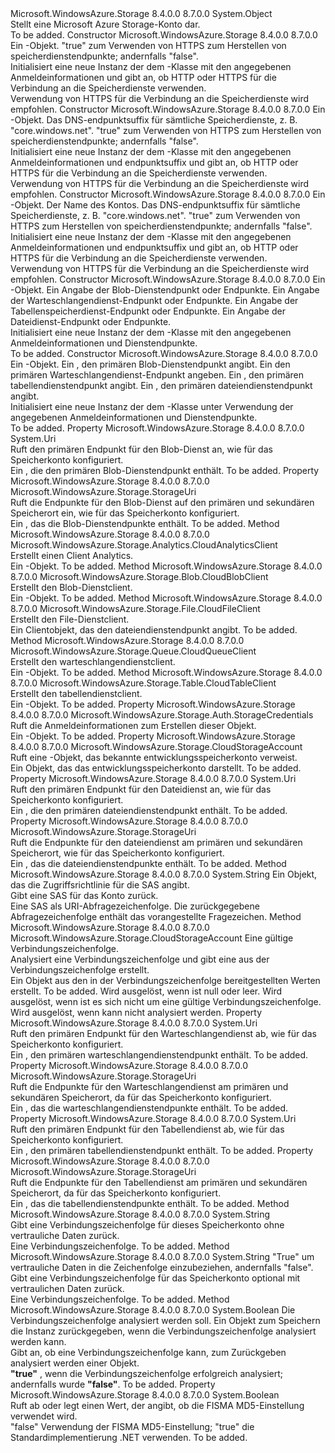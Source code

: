 <Type Name="CloudStorageAccount" FullName="Microsoft.WindowsAzure.Storage.CloudStorageAccount">
  <TypeSignature Language="C#" Value="public sealed class CloudStorageAccount" />
  <TypeSignature Language="ILAsm" Value=".class public auto ansi sealed beforefieldinit CloudStorageAccount extends System.Object" />
  <TypeSignature Language="DocId" Value="T:Microsoft.WindowsAzure.Storage.CloudStorageAccount" />
  <TypeSignature Language="VB.NET" Value="Public NotInheritable Class CloudStorageAccount" />
  <TypeSignature Language="F#" Value="type CloudStorageAccount = class" />
  <AssemblyInfo>
    <AssemblyName>Microsoft.WindowsAzure.Storage</AssemblyName>
    <AssemblyVersion>8.4.0.0</AssemblyVersion>
    <AssemblyVersion>8.7.0.0</AssemblyVersion>
  </AssemblyInfo>
  <Base>
    <BaseTypeName>System.Object</BaseTypeName>
  </Base>
  <Interfaces />
  <Docs>
    <summary>
            Stellt eine Microsoft Azure Storage-Konto dar.
            </summary>
    <remarks>To be added.</remarks>
  </Docs>
  <Members>
    <Member MemberName=".ctor">
      <MemberSignature Language="C#" Value="public CloudStorageAccount (Microsoft.WindowsAzure.Storage.Auth.StorageCredentials storageCredentials, bool useHttps);" />
      <MemberSignature Language="ILAsm" Value=".method public hidebysig specialname rtspecialname instance void .ctor(class Microsoft.WindowsAzure.Storage.Auth.StorageCredentials storageCredentials, bool useHttps) cil managed" />
      <MemberSignature Language="DocId" Value="M:Microsoft.WindowsAzure.Storage.CloudStorageAccount.#ctor(Microsoft.WindowsAzure.Storage.Auth.StorageCredentials,System.Boolean)" />
      <MemberSignature Language="F#" Value="new Microsoft.WindowsAzure.Storage.CloudStorageAccount : Microsoft.WindowsAzure.Storage.Auth.StorageCredentials * bool -&gt; Microsoft.WindowsAzure.Storage.CloudStorageAccount" Usage="new Microsoft.WindowsAzure.Storage.CloudStorageAccount (storageCredentials, useHttps)" />
      <MemberType>Constructor</MemberType>
      <AssemblyInfo>
        <AssemblyName>Microsoft.WindowsAzure.Storage</AssemblyName>
        <AssemblyVersion>8.4.0.0</AssemblyVersion>
        <AssemblyVersion>8.7.0.0</AssemblyVersion>
      </AssemblyInfo>
      <Parameters>
        <Parameter Name="storageCredentials" Type="Microsoft.WindowsAzure.Storage.Auth.StorageCredentials" />
        <Parameter Name="useHttps" Type="System.Boolean" />
      </Parameters>
      <Docs>
        <param name="storageCredentials">Ein <see cref="T:Microsoft.WindowsAzure.Storage.Auth.StorageCredentials" />-Objekt.</param>
        <param name="useHttps">
          <c>"true"</c> zum Verwenden von HTTPS zum Herstellen von speicherdienstendpunkte; andernfalls <c>"false"</c>.</param>
        <summary>
            Initialisiert eine neue Instanz der dem <see cref="T:Microsoft.WindowsAzure.Storage.CloudStorageAccount" /> -Klasse mit den angegebenen Anmeldeinformationen und gibt an, ob HTTP oder HTTPS für die Verbindung an die Speicherdienste verwenden. 
            </summary>
        <remarks>Verwendung von HTTPS für die Verbindung an die Speicherdienste wird empfohlen.</remarks>
      </Docs>
    </Member>
    <Member MemberName=".ctor">
      <MemberSignature Language="C#" Value="public CloudStorageAccount (Microsoft.WindowsAzure.Storage.Auth.StorageCredentials storageCredentials, string endpointSuffix, bool useHttps);" />
      <MemberSignature Language="ILAsm" Value=".method public hidebysig specialname rtspecialname instance void .ctor(class Microsoft.WindowsAzure.Storage.Auth.StorageCredentials storageCredentials, string endpointSuffix, bool useHttps) cil managed" />
      <MemberSignature Language="DocId" Value="M:Microsoft.WindowsAzure.Storage.CloudStorageAccount.#ctor(Microsoft.WindowsAzure.Storage.Auth.StorageCredentials,System.String,System.Boolean)" />
      <MemberSignature Language="F#" Value="new Microsoft.WindowsAzure.Storage.CloudStorageAccount : Microsoft.WindowsAzure.Storage.Auth.StorageCredentials * string * bool -&gt; Microsoft.WindowsAzure.Storage.CloudStorageAccount" Usage="new Microsoft.WindowsAzure.Storage.CloudStorageAccount (storageCredentials, endpointSuffix, useHttps)" />
      <MemberType>Constructor</MemberType>
      <AssemblyInfo>
        <AssemblyName>Microsoft.WindowsAzure.Storage</AssemblyName>
        <AssemblyVersion>8.4.0.0</AssemblyVersion>
        <AssemblyVersion>8.7.0.0</AssemblyVersion>
      </AssemblyInfo>
      <Parameters>
        <Parameter Name="storageCredentials" Type="Microsoft.WindowsAzure.Storage.Auth.StorageCredentials" />
        <Parameter Name="endpointSuffix" Type="System.String" />
        <Parameter Name="useHttps" Type="System.Boolean" />
      </Parameters>
      <Docs>
        <param name="storageCredentials">Ein <see cref="T:Microsoft.WindowsAzure.Storage.Auth.StorageCredentials" />-Objekt.</param>
        <param name="endpointSuffix">Das DNS-endpunktsuffix für sämtliche Speicherdienste, z. B. "core.windows.net".</param>
        <param name="useHttps">
          <c>"true"</c> zum Verwenden von HTTPS zum Herstellen von speicherdienstendpunkte; andernfalls <c>"false"</c>.</param>
        <summary>
            Initialisiert eine neue Instanz der dem <see cref="T:Microsoft.WindowsAzure.Storage.CloudStorageAccount" /> -Klasse mit den angegebenen Anmeldeinformationen und endpunktsuffix und gibt an, ob HTTP oder HTTPS für die Verbindung an die Speicherdienste verwenden.
            </summary>
        <remarks>Verwendung von HTTPS für die Verbindung an die Speicherdienste wird empfohlen.</remarks>
      </Docs>
    </Member>
    <Member MemberName=".ctor">
      <MemberSignature Language="C#" Value="public CloudStorageAccount (Microsoft.WindowsAzure.Storage.Auth.StorageCredentials storageCredentials, string accountName, string endpointSuffix, bool useHttps);" />
      <MemberSignature Language="ILAsm" Value=".method public hidebysig specialname rtspecialname instance void .ctor(class Microsoft.WindowsAzure.Storage.Auth.StorageCredentials storageCredentials, string accountName, string endpointSuffix, bool useHttps) cil managed" />
      <MemberSignature Language="DocId" Value="M:Microsoft.WindowsAzure.Storage.CloudStorageAccount.#ctor(Microsoft.WindowsAzure.Storage.Auth.StorageCredentials,System.String,System.String,System.Boolean)" />
      <MemberSignature Language="F#" Value="new Microsoft.WindowsAzure.Storage.CloudStorageAccount : Microsoft.WindowsAzure.Storage.Auth.StorageCredentials * string * string * bool -&gt; Microsoft.WindowsAzure.Storage.CloudStorageAccount" Usage="new Microsoft.WindowsAzure.Storage.CloudStorageAccount (storageCredentials, accountName, endpointSuffix, useHttps)" />
      <MemberType>Constructor</MemberType>
      <AssemblyInfo>
        <AssemblyName>Microsoft.WindowsAzure.Storage</AssemblyName>
        <AssemblyVersion>8.4.0.0</AssemblyVersion>
        <AssemblyVersion>8.7.0.0</AssemblyVersion>
      </AssemblyInfo>
      <Parameters>
        <Parameter Name="storageCredentials" Type="Microsoft.WindowsAzure.Storage.Auth.StorageCredentials" />
        <Parameter Name="accountName" Type="System.String" />
        <Parameter Name="endpointSuffix" Type="System.String" />
        <Parameter Name="useHttps" Type="System.Boolean" />
      </Parameters>
      <Docs>
        <param name="storageCredentials">Ein <see cref="T:Microsoft.WindowsAzure.Storage.Auth.StorageCredentials" />-Objekt.</param>
        <param name="accountName">Der Name des Kontos.</param>
        <param name="endpointSuffix">Das DNS-endpunktsuffix für sämtliche Speicherdienste, z. B. "core.windows.net".</param>
        <param name="useHttps">
          <c>"true"</c> zum Verwenden von HTTPS zum Herstellen von speicherdienstendpunkte; andernfalls <c>"false"</c>.</param>
        <summary>
            Initialisiert eine neue Instanz der dem <see cref="T:Microsoft.WindowsAzure.Storage.CloudStorageAccount" /> -Klasse mit den angegebenen Anmeldeinformationen und endpunktsuffix und gibt an, ob HTTP oder HTTPS für die Verbindung an die Speicherdienste verwenden.
            </summary>
        <remarks>Verwendung von HTTPS für die Verbindung an die Speicherdienste wird empfohlen.</remarks>
      </Docs>
    </Member>
    <Member MemberName=".ctor">
      <MemberSignature Language="C#" Value="public CloudStorageAccount (Microsoft.WindowsAzure.Storage.Auth.StorageCredentials storageCredentials, Microsoft.WindowsAzure.Storage.StorageUri blobStorageUri, Microsoft.WindowsAzure.Storage.StorageUri queueStorageUri, Microsoft.WindowsAzure.Storage.StorageUri tableStorageUri, Microsoft.WindowsAzure.Storage.StorageUri fileStorageUri);" />
      <MemberSignature Language="ILAsm" Value=".method public hidebysig specialname rtspecialname instance void .ctor(class Microsoft.WindowsAzure.Storage.Auth.StorageCredentials storageCredentials, class Microsoft.WindowsAzure.Storage.StorageUri blobStorageUri, class Microsoft.WindowsAzure.Storage.StorageUri queueStorageUri, class Microsoft.WindowsAzure.Storage.StorageUri tableStorageUri, class Microsoft.WindowsAzure.Storage.StorageUri fileStorageUri) cil managed" />
      <MemberSignature Language="DocId" Value="M:Microsoft.WindowsAzure.Storage.CloudStorageAccount.#ctor(Microsoft.WindowsAzure.Storage.Auth.StorageCredentials,Microsoft.WindowsAzure.Storage.StorageUri,Microsoft.WindowsAzure.Storage.StorageUri,Microsoft.WindowsAzure.Storage.StorageUri,Microsoft.WindowsAzure.Storage.StorageUri)" />
      <MemberSignature Language="F#" Value="new Microsoft.WindowsAzure.Storage.CloudStorageAccount : Microsoft.WindowsAzure.Storage.Auth.StorageCredentials * Microsoft.WindowsAzure.Storage.StorageUri * Microsoft.WindowsAzure.Storage.StorageUri * Microsoft.WindowsAzure.Storage.StorageUri * Microsoft.WindowsAzure.Storage.StorageUri -&gt; Microsoft.WindowsAzure.Storage.CloudStorageAccount" Usage="new Microsoft.WindowsAzure.Storage.CloudStorageAccount (storageCredentials, blobStorageUri, queueStorageUri, tableStorageUri, fileStorageUri)" />
      <MemberType>Constructor</MemberType>
      <AssemblyInfo>
        <AssemblyName>Microsoft.WindowsAzure.Storage</AssemblyName>
        <AssemblyVersion>8.4.0.0</AssemblyVersion>
        <AssemblyVersion>8.7.0.0</AssemblyVersion>
      </AssemblyInfo>
      <Parameters>
        <Parameter Name="storageCredentials" Type="Microsoft.WindowsAzure.Storage.Auth.StorageCredentials" />
        <Parameter Name="blobStorageUri" Type="Microsoft.WindowsAzure.Storage.StorageUri" />
        <Parameter Name="queueStorageUri" Type="Microsoft.WindowsAzure.Storage.StorageUri" />
        <Parameter Name="tableStorageUri" Type="Microsoft.WindowsAzure.Storage.StorageUri" />
        <Parameter Name="fileStorageUri" Type="Microsoft.WindowsAzure.Storage.StorageUri" />
      </Parameters>
      <Docs>
        <param name="storageCredentials">Ein <see cref="T:Microsoft.WindowsAzure.Storage.Auth.StorageCredentials" />-Objekt.</param>
        <param name="blobStorageUri">Ein <see cref="T:Microsoft.WindowsAzure.Storage.StorageUri" /> Angabe der Blob-Dienstendpunkt oder Endpunkte.</param>
        <param name="queueStorageUri">Ein <see cref="T:Microsoft.WindowsAzure.Storage.StorageUri" /> Angabe der Warteschlangendienst-Endpunkt oder Endpunkte.</param>
        <param name="tableStorageUri">Ein <see cref="T:Microsoft.WindowsAzure.Storage.StorageUri" /> Angabe der Tabellenspeicherdienst-Endpunkt oder Endpunkte.</param>
        <param name="fileStorageUri">Ein <see cref="T:Microsoft.WindowsAzure.Storage.StorageUri" /> Angabe der Dateidienst-Endpunkt oder Endpunkte.</param>
        <summary>
            Initialisiert eine neue Instanz der dem <see cref="T:Microsoft.WindowsAzure.Storage.CloudStorageAccount" /> -Klasse mit den angegebenen Anmeldeinformationen und Dienstendpunkte.
            </summary>
        <remarks>To be added.</remarks>
      </Docs>
    </Member>
    <Member MemberName=".ctor">
      <MemberSignature Language="C#" Value="public CloudStorageAccount (Microsoft.WindowsAzure.Storage.Auth.StorageCredentials storageCredentials, Uri blobEndpoint, Uri queueEndpoint, Uri tableEndpoint, Uri fileEndpoint);" />
      <MemberSignature Language="ILAsm" Value=".method public hidebysig specialname rtspecialname instance void .ctor(class Microsoft.WindowsAzure.Storage.Auth.StorageCredentials storageCredentials, class System.Uri blobEndpoint, class System.Uri queueEndpoint, class System.Uri tableEndpoint, class System.Uri fileEndpoint) cil managed" />
      <MemberSignature Language="DocId" Value="M:Microsoft.WindowsAzure.Storage.CloudStorageAccount.#ctor(Microsoft.WindowsAzure.Storage.Auth.StorageCredentials,System.Uri,System.Uri,System.Uri,System.Uri)" />
      <MemberSignature Language="F#" Value="new Microsoft.WindowsAzure.Storage.CloudStorageAccount : Microsoft.WindowsAzure.Storage.Auth.StorageCredentials * Uri * Uri * Uri * Uri -&gt; Microsoft.WindowsAzure.Storage.CloudStorageAccount" Usage="new Microsoft.WindowsAzure.Storage.CloudStorageAccount (storageCredentials, blobEndpoint, queueEndpoint, tableEndpoint, fileEndpoint)" />
      <MemberType>Constructor</MemberType>
      <AssemblyInfo>
        <AssemblyName>Microsoft.WindowsAzure.Storage</AssemblyName>
        <AssemblyVersion>8.4.0.0</AssemblyVersion>
        <AssemblyVersion>8.7.0.0</AssemblyVersion>
      </AssemblyInfo>
      <Parameters>
        <Parameter Name="storageCredentials" Type="Microsoft.WindowsAzure.Storage.Auth.StorageCredentials" />
        <Parameter Name="blobEndpoint" Type="System.Uri" />
        <Parameter Name="queueEndpoint" Type="System.Uri" />
        <Parameter Name="tableEndpoint" Type="System.Uri" />
        <Parameter Name="fileEndpoint" Type="System.Uri" />
      </Parameters>
      <Docs>
        <param name="storageCredentials">Ein <see cref="T:Microsoft.WindowsAzure.Storage.Auth.StorageCredentials" />-Objekt.</param>
        <param name="blobEndpoint">Ein <see cref="T:System.Uri" /> , den primären Blob-Dienstendpunkt angibt.</param>
        <param name="queueEndpoint">Ein <see cref="T:System.Uri" /> den primären Warteschlangendienst-Endpunkt angeben.</param>
        <param name="tableEndpoint">Ein <see cref="T:System.Uri" /> , den primären tabellendienstendpunkt angibt.</param>
        <param name="fileEndpoint">Ein <see cref="T:System.Uri" /> , den primären dateiendienstendpunkt angibt.</param>
        <summary>
            Initialisiert eine neue Instanz der dem <see cref="T:Microsoft.WindowsAzure.Storage.CloudStorageAccount" /> -Klasse unter Verwendung der angegebenen Anmeldeinformationen und Dienstendpunkte.
            </summary>
        <remarks>To be added.</remarks>
      </Docs>
    </Member>
    <Member MemberName="BlobEndpoint">
      <MemberSignature Language="C#" Value="public Uri BlobEndpoint { get; }" />
      <MemberSignature Language="ILAsm" Value=".property instance class System.Uri BlobEndpoint" />
      <MemberSignature Language="DocId" Value="P:Microsoft.WindowsAzure.Storage.CloudStorageAccount.BlobEndpoint" />
      <MemberSignature Language="VB.NET" Value="Public ReadOnly Property BlobEndpoint As Uri" />
      <MemberSignature Language="F#" Value="member this.BlobEndpoint : Uri" Usage="Microsoft.WindowsAzure.Storage.CloudStorageAccount.BlobEndpoint" />
      <MemberType>Property</MemberType>
      <AssemblyInfo>
        <AssemblyName>Microsoft.WindowsAzure.Storage</AssemblyName>
        <AssemblyVersion>8.4.0.0</AssemblyVersion>
        <AssemblyVersion>8.7.0.0</AssemblyVersion>
      </AssemblyInfo>
      <ReturnValue>
        <ReturnType>System.Uri</ReturnType>
      </ReturnValue>
      <Docs>
        <summary>
            Ruft den primären Endpunkt für den Blob-Dienst an, wie für das Speicherkonto konfiguriert.
            </summary>
        <value>Ein <see cref="T:System.Uri" /> , die den primären Blob-Dienstendpunkt enthält.</value>
        <remarks>To be added.</remarks>
      </Docs>
    </Member>
    <Member MemberName="BlobStorageUri">
      <MemberSignature Language="C#" Value="public Microsoft.WindowsAzure.Storage.StorageUri BlobStorageUri { get; }" />
      <MemberSignature Language="ILAsm" Value=".property instance class Microsoft.WindowsAzure.Storage.StorageUri BlobStorageUri" />
      <MemberSignature Language="DocId" Value="P:Microsoft.WindowsAzure.Storage.CloudStorageAccount.BlobStorageUri" />
      <MemberSignature Language="VB.NET" Value="Public ReadOnly Property BlobStorageUri As StorageUri" />
      <MemberSignature Language="F#" Value="member this.BlobStorageUri : Microsoft.WindowsAzure.Storage.StorageUri" Usage="Microsoft.WindowsAzure.Storage.CloudStorageAccount.BlobStorageUri" />
      <MemberType>Property</MemberType>
      <AssemblyInfo>
        <AssemblyName>Microsoft.WindowsAzure.Storage</AssemblyName>
        <AssemblyVersion>8.4.0.0</AssemblyVersion>
        <AssemblyVersion>8.7.0.0</AssemblyVersion>
      </AssemblyInfo>
      <ReturnValue>
        <ReturnType>Microsoft.WindowsAzure.Storage.StorageUri</ReturnType>
      </ReturnValue>
      <Docs>
        <summary>
            Ruft die Endpunkte für den Blob-Dienst auf den primären und sekundären Speicherort ein, wie für das Speicherkonto konfiguriert.
            </summary>
        <value>Ein <see cref="T:Microsoft.WindowsAzure.Storage.StorageUri" /> , das die Blob-Dienstendpunkte enthält.</value>
        <remarks>To be added.</remarks>
      </Docs>
    </Member>
    <Member MemberName="CreateCloudAnalyticsClient">
      <MemberSignature Language="C#" Value="public Microsoft.WindowsAzure.Storage.Analytics.CloudAnalyticsClient CreateCloudAnalyticsClient ();" />
      <MemberSignature Language="ILAsm" Value=".method public hidebysig instance class Microsoft.WindowsAzure.Storage.Analytics.CloudAnalyticsClient CreateCloudAnalyticsClient() cil managed" />
      <MemberSignature Language="DocId" Value="M:Microsoft.WindowsAzure.Storage.CloudStorageAccount.CreateCloudAnalyticsClient" />
      <MemberSignature Language="VB.NET" Value="Public Function CreateCloudAnalyticsClient () As CloudAnalyticsClient" />
      <MemberSignature Language="F#" Value="member this.CreateCloudAnalyticsClient : unit -&gt; Microsoft.WindowsAzure.Storage.Analytics.CloudAnalyticsClient" Usage="cloudStorageAccount.CreateCloudAnalyticsClient " />
      <MemberType>Method</MemberType>
      <AssemblyInfo>
        <AssemblyName>Microsoft.WindowsAzure.Storage</AssemblyName>
        <AssemblyVersion>8.4.0.0</AssemblyVersion>
        <AssemblyVersion>8.7.0.0</AssemblyVersion>
      </AssemblyInfo>
      <ReturnValue>
        <ReturnType>Microsoft.WindowsAzure.Storage.Analytics.CloudAnalyticsClient</ReturnType>
      </ReturnValue>
      <Parameters />
      <Docs>
        <summary>
            Erstellt einen Client Analytics.
            </summary>
        <returns>Ein <see cref="T:Microsoft.WindowsAzure.Storage.Analytics.CloudAnalyticsClient" />-Objekt.</returns>
        <remarks>To be added.</remarks>
      </Docs>
    </Member>
    <Member MemberName="CreateCloudBlobClient">
      <MemberSignature Language="C#" Value="public Microsoft.WindowsAzure.Storage.Blob.CloudBlobClient CreateCloudBlobClient ();" />
      <MemberSignature Language="ILAsm" Value=".method public hidebysig instance class Microsoft.WindowsAzure.Storage.Blob.CloudBlobClient CreateCloudBlobClient() cil managed" />
      <MemberSignature Language="DocId" Value="M:Microsoft.WindowsAzure.Storage.CloudStorageAccount.CreateCloudBlobClient" />
      <MemberSignature Language="VB.NET" Value="Public Function CreateCloudBlobClient () As CloudBlobClient" />
      <MemberSignature Language="F#" Value="member this.CreateCloudBlobClient : unit -&gt; Microsoft.WindowsAzure.Storage.Blob.CloudBlobClient" Usage="cloudStorageAccount.CreateCloudBlobClient " />
      <MemberType>Method</MemberType>
      <AssemblyInfo>
        <AssemblyName>Microsoft.WindowsAzure.Storage</AssemblyName>
        <AssemblyVersion>8.4.0.0</AssemblyVersion>
        <AssemblyVersion>8.7.0.0</AssemblyVersion>
      </AssemblyInfo>
      <ReturnValue>
        <ReturnType>Microsoft.WindowsAzure.Storage.Blob.CloudBlobClient</ReturnType>
      </ReturnValue>
      <Parameters />
      <Docs>
        <summary>
            Erstellt den Blob-Dienstclient.
            </summary>
        <returns>Ein <see cref="T:Microsoft.WindowsAzure.Storage.Blob.CloudBlobClient" />-Objekt.</returns>
        <remarks>To be added.</remarks>
      </Docs>
    </Member>
    <Member MemberName="CreateCloudFileClient">
      <MemberSignature Language="C#" Value="public Microsoft.WindowsAzure.Storage.File.CloudFileClient CreateCloudFileClient ();" />
      <MemberSignature Language="ILAsm" Value=".method public hidebysig instance class Microsoft.WindowsAzure.Storage.File.CloudFileClient CreateCloudFileClient() cil managed" />
      <MemberSignature Language="DocId" Value="M:Microsoft.WindowsAzure.Storage.CloudStorageAccount.CreateCloudFileClient" />
      <MemberSignature Language="VB.NET" Value="Public Function CreateCloudFileClient () As CloudFileClient" />
      <MemberSignature Language="F#" Value="member this.CreateCloudFileClient : unit -&gt; Microsoft.WindowsAzure.Storage.File.CloudFileClient" Usage="cloudStorageAccount.CreateCloudFileClient " />
      <MemberType>Method</MemberType>
      <AssemblyInfo>
        <AssemblyName>Microsoft.WindowsAzure.Storage</AssemblyName>
        <AssemblyVersion>8.4.0.0</AssemblyVersion>
        <AssemblyVersion>8.7.0.0</AssemblyVersion>
      </AssemblyInfo>
      <ReturnValue>
        <ReturnType>Microsoft.WindowsAzure.Storage.File.CloudFileClient</ReturnType>
      </ReturnValue>
      <Parameters />
      <Docs>
        <summary>
            Erstellt den File-Dienstclient.
            </summary>
        <returns>Ein Clientobjekt, das den dateiendienstendpunkt angibt.</returns>
        <remarks>To be added.</remarks>
      </Docs>
    </Member>
    <Member MemberName="CreateCloudQueueClient">
      <MemberSignature Language="C#" Value="public Microsoft.WindowsAzure.Storage.Queue.CloudQueueClient CreateCloudQueueClient ();" />
      <MemberSignature Language="ILAsm" Value=".method public hidebysig instance class Microsoft.WindowsAzure.Storage.Queue.CloudQueueClient CreateCloudQueueClient() cil managed" />
      <MemberSignature Language="DocId" Value="M:Microsoft.WindowsAzure.Storage.CloudStorageAccount.CreateCloudQueueClient" />
      <MemberSignature Language="VB.NET" Value="Public Function CreateCloudQueueClient () As CloudQueueClient" />
      <MemberSignature Language="F#" Value="member this.CreateCloudQueueClient : unit -&gt; Microsoft.WindowsAzure.Storage.Queue.CloudQueueClient" Usage="cloudStorageAccount.CreateCloudQueueClient " />
      <MemberType>Method</MemberType>
      <AssemblyInfo>
        <AssemblyName>Microsoft.WindowsAzure.Storage</AssemblyName>
        <AssemblyVersion>8.4.0.0</AssemblyVersion>
        <AssemblyVersion>8.7.0.0</AssemblyVersion>
      </AssemblyInfo>
      <ReturnValue>
        <ReturnType>Microsoft.WindowsAzure.Storage.Queue.CloudQueueClient</ReturnType>
      </ReturnValue>
      <Parameters />
      <Docs>
        <summary>
            Erstellt den warteschlangendienstclient.
            </summary>
        <returns>Ein <see cref="T:Microsoft.WindowsAzure.Storage.Queue.CloudQueueClient" />-Objekt.</returns>
        <remarks>To be added.</remarks>
      </Docs>
    </Member>
    <Member MemberName="CreateCloudTableClient">
      <MemberSignature Language="C#" Value="public Microsoft.WindowsAzure.Storage.Table.CloudTableClient CreateCloudTableClient ();" />
      <MemberSignature Language="ILAsm" Value=".method public hidebysig instance class Microsoft.WindowsAzure.Storage.Table.CloudTableClient CreateCloudTableClient() cil managed" />
      <MemberSignature Language="DocId" Value="M:Microsoft.WindowsAzure.Storage.CloudStorageAccount.CreateCloudTableClient" />
      <MemberSignature Language="VB.NET" Value="Public Function CreateCloudTableClient () As CloudTableClient" />
      <MemberSignature Language="F#" Value="member this.CreateCloudTableClient : unit -&gt; Microsoft.WindowsAzure.Storage.Table.CloudTableClient" Usage="cloudStorageAccount.CreateCloudTableClient " />
      <MemberType>Method</MemberType>
      <AssemblyInfo>
        <AssemblyName>Microsoft.WindowsAzure.Storage</AssemblyName>
        <AssemblyVersion>8.4.0.0</AssemblyVersion>
        <AssemblyVersion>8.7.0.0</AssemblyVersion>
      </AssemblyInfo>
      <ReturnValue>
        <ReturnType>Microsoft.WindowsAzure.Storage.Table.CloudTableClient</ReturnType>
      </ReturnValue>
      <Parameters />
      <Docs>
        <summary>
            Erstellt den tabellendienstclient.
            </summary>
        <returns>Ein <see cref="T:Microsoft.WindowsAzure.Storage.Table.CloudTableClient" />-Objekt.</returns>
        <remarks>To be added.</remarks>
      </Docs>
    </Member>
    <Member MemberName="Credentials">
      <MemberSignature Language="C#" Value="public Microsoft.WindowsAzure.Storage.Auth.StorageCredentials Credentials { get; }" />
      <MemberSignature Language="ILAsm" Value=".property instance class Microsoft.WindowsAzure.Storage.Auth.StorageCredentials Credentials" />
      <MemberSignature Language="DocId" Value="P:Microsoft.WindowsAzure.Storage.CloudStorageAccount.Credentials" />
      <MemberSignature Language="VB.NET" Value="Public ReadOnly Property Credentials As StorageCredentials" />
      <MemberSignature Language="F#" Value="member this.Credentials : Microsoft.WindowsAzure.Storage.Auth.StorageCredentials" Usage="Microsoft.WindowsAzure.Storage.CloudStorageAccount.Credentials" />
      <MemberType>Property</MemberType>
      <AssemblyInfo>
        <AssemblyName>Microsoft.WindowsAzure.Storage</AssemblyName>
        <AssemblyVersion>8.4.0.0</AssemblyVersion>
        <AssemblyVersion>8.7.0.0</AssemblyVersion>
      </AssemblyInfo>
      <ReturnValue>
        <ReturnType>Microsoft.WindowsAzure.Storage.Auth.StorageCredentials</ReturnType>
      </ReturnValue>
      <Docs>
        <summary>
            Ruft die Anmeldeinformationen zum Erstellen dieser <see cref="T:Microsoft.WindowsAzure.Storage.CloudStorageAccount" /> Objekt.
            </summary>
        <value>Ein <see cref="T:Microsoft.WindowsAzure.Storage.Auth.StorageCredentials" />-Objekt.</value>
        <remarks>To be added.</remarks>
      </Docs>
    </Member>
    <Member MemberName="DevelopmentStorageAccount">
      <MemberSignature Language="C#" Value="public static Microsoft.WindowsAzure.Storage.CloudStorageAccount DevelopmentStorageAccount { get; }" />
      <MemberSignature Language="ILAsm" Value=".property class Microsoft.WindowsAzure.Storage.CloudStorageAccount DevelopmentStorageAccount" />
      <MemberSignature Language="DocId" Value="P:Microsoft.WindowsAzure.Storage.CloudStorageAccount.DevelopmentStorageAccount" />
      <MemberSignature Language="VB.NET" Value="Public Shared ReadOnly Property DevelopmentStorageAccount As CloudStorageAccount" />
      <MemberSignature Language="F#" Value="member this.DevelopmentStorageAccount : Microsoft.WindowsAzure.Storage.CloudStorageAccount" Usage="Microsoft.WindowsAzure.Storage.CloudStorageAccount.DevelopmentStorageAccount" />
      <MemberType>Property</MemberType>
      <AssemblyInfo>
        <AssemblyName>Microsoft.WindowsAzure.Storage</AssemblyName>
        <AssemblyVersion>8.4.0.0</AssemblyVersion>
        <AssemblyVersion>8.7.0.0</AssemblyVersion>
      </AssemblyInfo>
      <ReturnValue>
        <ReturnType>Microsoft.WindowsAzure.Storage.CloudStorageAccount</ReturnType>
      </ReturnValue>
      <Docs>
        <summary>
            Ruft eine <see cref="T:Microsoft.WindowsAzure.Storage.CloudStorageAccount" /> -Objekt, das bekannte entwicklungsspeicherkonto verweist.
            </summary>
        <value>Ein <see cref="T:Microsoft.WindowsAzure.Storage.CloudStorageAccount" /> Objekt, das das entwicklungsspeicherkonto darstellt.</value>
        <remarks>To be added.</remarks>
      </Docs>
    </Member>
    <Member MemberName="FileEndpoint">
      <MemberSignature Language="C#" Value="public Uri FileEndpoint { get; }" />
      <MemberSignature Language="ILAsm" Value=".property instance class System.Uri FileEndpoint" />
      <MemberSignature Language="DocId" Value="P:Microsoft.WindowsAzure.Storage.CloudStorageAccount.FileEndpoint" />
      <MemberSignature Language="VB.NET" Value="Public ReadOnly Property FileEndpoint As Uri" />
      <MemberSignature Language="F#" Value="member this.FileEndpoint : Uri" Usage="Microsoft.WindowsAzure.Storage.CloudStorageAccount.FileEndpoint" />
      <MemberType>Property</MemberType>
      <AssemblyInfo>
        <AssemblyName>Microsoft.WindowsAzure.Storage</AssemblyName>
        <AssemblyVersion>8.4.0.0</AssemblyVersion>
        <AssemblyVersion>8.7.0.0</AssemblyVersion>
      </AssemblyInfo>
      <ReturnValue>
        <ReturnType>System.Uri</ReturnType>
      </ReturnValue>
      <Docs>
        <summary>
            Ruft den primären Endpunkt für den Dateidienst an, wie für das Speicherkonto konfiguriert.
            </summary>
        <value>Ein <see cref="T:System.Uri" /> , die den primären dateiendienstendpunkt enthält.</value>
        <remarks>To be added.</remarks>
      </Docs>
    </Member>
    <Member MemberName="FileStorageUri">
      <MemberSignature Language="C#" Value="public Microsoft.WindowsAzure.Storage.StorageUri FileStorageUri { get; }" />
      <MemberSignature Language="ILAsm" Value=".property instance class Microsoft.WindowsAzure.Storage.StorageUri FileStorageUri" />
      <MemberSignature Language="DocId" Value="P:Microsoft.WindowsAzure.Storage.CloudStorageAccount.FileStorageUri" />
      <MemberSignature Language="VB.NET" Value="Public ReadOnly Property FileStorageUri As StorageUri" />
      <MemberSignature Language="F#" Value="member this.FileStorageUri : Microsoft.WindowsAzure.Storage.StorageUri" Usage="Microsoft.WindowsAzure.Storage.CloudStorageAccount.FileStorageUri" />
      <MemberType>Property</MemberType>
      <AssemblyInfo>
        <AssemblyName>Microsoft.WindowsAzure.Storage</AssemblyName>
        <AssemblyVersion>8.4.0.0</AssemblyVersion>
        <AssemblyVersion>8.7.0.0</AssemblyVersion>
      </AssemblyInfo>
      <ReturnValue>
        <ReturnType>Microsoft.WindowsAzure.Storage.StorageUri</ReturnType>
      </ReturnValue>
      <Docs>
        <summary>
            Ruft die Endpunkte für den dateiendienst am primären und sekundären Speicherort, wie für das Speicherkonto konfiguriert.
            </summary>
        <value>Ein <see cref="T:Microsoft.WindowsAzure.Storage.StorageUri" /> , das die dateiendienstendpunkte enthält.</value>
        <remarks>To be added.</remarks>
      </Docs>
    </Member>
    <Member MemberName="GetSharedAccessSignature">
      <MemberSignature Language="C#" Value="public string GetSharedAccessSignature (Microsoft.WindowsAzure.Storage.SharedAccessAccountPolicy policy);" />
      <MemberSignature Language="ILAsm" Value=".method public hidebysig instance string GetSharedAccessSignature(class Microsoft.WindowsAzure.Storage.SharedAccessAccountPolicy policy) cil managed" />
      <MemberSignature Language="DocId" Value="M:Microsoft.WindowsAzure.Storage.CloudStorageAccount.GetSharedAccessSignature(Microsoft.WindowsAzure.Storage.SharedAccessAccountPolicy)" />
      <MemberSignature Language="VB.NET" Value="Public Function GetSharedAccessSignature (policy As SharedAccessAccountPolicy) As String" />
      <MemberSignature Language="F#" Value="member this.GetSharedAccessSignature : Microsoft.WindowsAzure.Storage.SharedAccessAccountPolicy -&gt; string" Usage="cloudStorageAccount.GetSharedAccessSignature policy" />
      <MemberType>Method</MemberType>
      <AssemblyInfo>
        <AssemblyName>Microsoft.WindowsAzure.Storage</AssemblyName>
        <AssemblyVersion>8.4.0.0</AssemblyVersion>
        <AssemblyVersion>8.7.0.0</AssemblyVersion>
      </AssemblyInfo>
      <ReturnValue>
        <ReturnType>System.String</ReturnType>
      </ReturnValue>
      <Parameters>
        <Parameter Name="policy" Type="Microsoft.WindowsAzure.Storage.SharedAccessAccountPolicy" />
      </Parameters>
      <Docs>
        <param name="policy">Ein <see cref="T:Microsoft.WindowsAzure.Storage.SharedAccessAccountPolicy" /> Objekt, das die Zugriffsrichtlinie für die SAS angibt.</param>
        <summary>
            Gibt eine SAS für das Konto zurück.
            </summary>
        <returns>Eine SAS als URI-Abfragezeichenfolge.</returns>
        <remarks>Die zurückgegebene Abfragezeichenfolge enthält das vorangestellte Fragezeichen.</remarks>
      </Docs>
    </Member>
    <Member MemberName="Parse">
      <MemberSignature Language="C#" Value="public static Microsoft.WindowsAzure.Storage.CloudStorageAccount Parse (string connectionString);" />
      <MemberSignature Language="ILAsm" Value=".method public static hidebysig class Microsoft.WindowsAzure.Storage.CloudStorageAccount Parse(string connectionString) cil managed" />
      <MemberSignature Language="DocId" Value="M:Microsoft.WindowsAzure.Storage.CloudStorageAccount.Parse(System.String)" />
      <MemberSignature Language="VB.NET" Value="Public Shared Function Parse (connectionString As String) As CloudStorageAccount" />
      <MemberSignature Language="F#" Value="static member Parse : string -&gt; Microsoft.WindowsAzure.Storage.CloudStorageAccount" Usage="Microsoft.WindowsAzure.Storage.CloudStorageAccount.Parse connectionString" />
      <MemberType>Method</MemberType>
      <AssemblyInfo>
        <AssemblyName>Microsoft.WindowsAzure.Storage</AssemblyName>
        <AssemblyVersion>8.4.0.0</AssemblyVersion>
        <AssemblyVersion>8.7.0.0</AssemblyVersion>
      </AssemblyInfo>
      <ReturnValue>
        <ReturnType>Microsoft.WindowsAzure.Storage.CloudStorageAccount</ReturnType>
      </ReturnValue>
      <Parameters>
        <Parameter Name="connectionString" Type="System.String" />
      </Parameters>
      <Docs>
        <param name="connectionString">Eine gültige Verbindungszeichenfolge.</param>
        <summary>
            Analysiert eine Verbindungszeichenfolge und gibt eine <see cref="T:Microsoft.WindowsAzure.Storage.CloudStorageAccount" /> aus der Verbindungszeichenfolge erstellt.
            </summary>
        <returns>Ein <see cref="T:Microsoft.WindowsAzure.Storage.CloudStorageAccount" /> Objekt aus den in der Verbindungszeichenfolge bereitgestellten Werten erstellt.</returns>
        <remarks>To be added.</remarks>
        <exception cref="T:System.ArgumentNullException">Wird ausgelöst, wenn <paramref name="connectionString" /> ist null oder leer.</exception>
        <exception cref="T:System.FormatException">Wird ausgelöst, wenn <paramref name="connectionString" /> ist es sich nicht um eine gültige Verbindungszeichenfolge.</exception>
        <exception cref="T:System.ArgumentException">Wird ausgelöst, wenn <paramref name="connectionString" /> kann nicht analysiert werden.</exception>
      </Docs>
    </Member>
    <Member MemberName="QueueEndpoint">
      <MemberSignature Language="C#" Value="public Uri QueueEndpoint { get; }" />
      <MemberSignature Language="ILAsm" Value=".property instance class System.Uri QueueEndpoint" />
      <MemberSignature Language="DocId" Value="P:Microsoft.WindowsAzure.Storage.CloudStorageAccount.QueueEndpoint" />
      <MemberSignature Language="VB.NET" Value="Public ReadOnly Property QueueEndpoint As Uri" />
      <MemberSignature Language="F#" Value="member this.QueueEndpoint : Uri" Usage="Microsoft.WindowsAzure.Storage.CloudStorageAccount.QueueEndpoint" />
      <MemberType>Property</MemberType>
      <AssemblyInfo>
        <AssemblyName>Microsoft.WindowsAzure.Storage</AssemblyName>
        <AssemblyVersion>8.4.0.0</AssemblyVersion>
        <AssemblyVersion>8.7.0.0</AssemblyVersion>
      </AssemblyInfo>
      <ReturnValue>
        <ReturnType>System.Uri</ReturnType>
      </ReturnValue>
      <Docs>
        <summary>
            Ruft den primären Endpunkt für den Warteschlangendienst ab, wie für das Speicherkonto konfiguriert.
            </summary>
        <value>Ein <see cref="T:System.Uri" /> , den primären warteschlangendienstendpunkt enthält.</value>
        <remarks>To be added.</remarks>
      </Docs>
    </Member>
    <Member MemberName="QueueStorageUri">
      <MemberSignature Language="C#" Value="public Microsoft.WindowsAzure.Storage.StorageUri QueueStorageUri { get; }" />
      <MemberSignature Language="ILAsm" Value=".property instance class Microsoft.WindowsAzure.Storage.StorageUri QueueStorageUri" />
      <MemberSignature Language="DocId" Value="P:Microsoft.WindowsAzure.Storage.CloudStorageAccount.QueueStorageUri" />
      <MemberSignature Language="VB.NET" Value="Public ReadOnly Property QueueStorageUri As StorageUri" />
      <MemberSignature Language="F#" Value="member this.QueueStorageUri : Microsoft.WindowsAzure.Storage.StorageUri" Usage="Microsoft.WindowsAzure.Storage.CloudStorageAccount.QueueStorageUri" />
      <MemberType>Property</MemberType>
      <AssemblyInfo>
        <AssemblyName>Microsoft.WindowsAzure.Storage</AssemblyName>
        <AssemblyVersion>8.4.0.0</AssemblyVersion>
        <AssemblyVersion>8.7.0.0</AssemblyVersion>
      </AssemblyInfo>
      <ReturnValue>
        <ReturnType>Microsoft.WindowsAzure.Storage.StorageUri</ReturnType>
      </ReturnValue>
      <Docs>
        <summary>
            Ruft die Endpunkte für den Warteschlangendienst am primären und sekundären Speicherort, da für das Speicherkonto konfiguriert.
            </summary>
        <value>Ein <see cref="T:Microsoft.WindowsAzure.Storage.StorageUri" /> , das die warteschlangendienstendpunkte enthält.</value>
        <remarks>To be added.</remarks>
      </Docs>
    </Member>
    <Member MemberName="TableEndpoint">
      <MemberSignature Language="C#" Value="public Uri TableEndpoint { get; }" />
      <MemberSignature Language="ILAsm" Value=".property instance class System.Uri TableEndpoint" />
      <MemberSignature Language="DocId" Value="P:Microsoft.WindowsAzure.Storage.CloudStorageAccount.TableEndpoint" />
      <MemberSignature Language="VB.NET" Value="Public ReadOnly Property TableEndpoint As Uri" />
      <MemberSignature Language="F#" Value="member this.TableEndpoint : Uri" Usage="Microsoft.WindowsAzure.Storage.CloudStorageAccount.TableEndpoint" />
      <MemberType>Property</MemberType>
      <AssemblyInfo>
        <AssemblyName>Microsoft.WindowsAzure.Storage</AssemblyName>
        <AssemblyVersion>8.4.0.0</AssemblyVersion>
        <AssemblyVersion>8.7.0.0</AssemblyVersion>
      </AssemblyInfo>
      <ReturnValue>
        <ReturnType>System.Uri</ReturnType>
      </ReturnValue>
      <Docs>
        <summary>
            Ruft den primären Endpunkt für den Tabellendienst ab, wie für das Speicherkonto konfiguriert.
            </summary>
        <value>Ein <see cref="T:System.Uri" /> , den primären tabellendienstendpunkt enthält.</value>
        <remarks>To be added.</remarks>
      </Docs>
    </Member>
    <Member MemberName="TableStorageUri">
      <MemberSignature Language="C#" Value="public Microsoft.WindowsAzure.Storage.StorageUri TableStorageUri { get; }" />
      <MemberSignature Language="ILAsm" Value=".property instance class Microsoft.WindowsAzure.Storage.StorageUri TableStorageUri" />
      <MemberSignature Language="DocId" Value="P:Microsoft.WindowsAzure.Storage.CloudStorageAccount.TableStorageUri" />
      <MemberSignature Language="VB.NET" Value="Public ReadOnly Property TableStorageUri As StorageUri" />
      <MemberSignature Language="F#" Value="member this.TableStorageUri : Microsoft.WindowsAzure.Storage.StorageUri" Usage="Microsoft.WindowsAzure.Storage.CloudStorageAccount.TableStorageUri" />
      <MemberType>Property</MemberType>
      <AssemblyInfo>
        <AssemblyName>Microsoft.WindowsAzure.Storage</AssemblyName>
        <AssemblyVersion>8.4.0.0</AssemblyVersion>
        <AssemblyVersion>8.7.0.0</AssemblyVersion>
      </AssemblyInfo>
      <ReturnValue>
        <ReturnType>Microsoft.WindowsAzure.Storage.StorageUri</ReturnType>
      </ReturnValue>
      <Docs>
        <summary>
            Ruft die Endpunkte für den Tabellendienst am primären und sekundären Speicherort, da für das Speicherkonto konfiguriert.
            </summary>
        <value>Ein <see cref="T:Microsoft.WindowsAzure.Storage.StorageUri" /> , das die tabellendienstendpunkte enthält.</value>
        <remarks>To be added.</remarks>
      </Docs>
    </Member>
    <Member MemberName="ToString">
      <MemberSignature Language="C#" Value="public override string ToString ();" />
      <MemberSignature Language="ILAsm" Value=".method public hidebysig virtual instance string ToString() cil managed" />
      <MemberSignature Language="DocId" Value="M:Microsoft.WindowsAzure.Storage.CloudStorageAccount.ToString" />
      <MemberSignature Language="VB.NET" Value="Public Overrides Function ToString () As String" />
      <MemberSignature Language="F#" Value="override this.ToString : unit -&gt; string" Usage="cloudStorageAccount.ToString " />
      <MemberType>Method</MemberType>
      <AssemblyInfo>
        <AssemblyName>Microsoft.WindowsAzure.Storage</AssemblyName>
        <AssemblyVersion>8.4.0.0</AssemblyVersion>
        <AssemblyVersion>8.7.0.0</AssemblyVersion>
      </AssemblyInfo>
      <ReturnValue>
        <ReturnType>System.String</ReturnType>
      </ReturnValue>
      <Parameters />
      <Docs>
        <summary>
            Gibt eine Verbindungszeichenfolge für dieses Speicherkonto ohne vertrauliche Daten zurück.
            </summary>
        <returns>Eine Verbindungszeichenfolge.</returns>
        <remarks>To be added.</remarks>
      </Docs>
    </Member>
    <Member MemberName="ToString">
      <MemberSignature Language="C#" Value="public string ToString (bool exportSecrets);" />
      <MemberSignature Language="ILAsm" Value=".method public hidebysig instance string ToString(bool exportSecrets) cil managed" />
      <MemberSignature Language="DocId" Value="M:Microsoft.WindowsAzure.Storage.CloudStorageAccount.ToString(System.Boolean)" />
      <MemberSignature Language="VB.NET" Value="Public Function ToString (exportSecrets As Boolean) As String" />
      <MemberSignature Language="F#" Value="override this.ToString : bool -&gt; string" Usage="cloudStorageAccount.ToString exportSecrets" />
      <MemberType>Method</MemberType>
      <AssemblyInfo>
        <AssemblyName>Microsoft.WindowsAzure.Storage</AssemblyName>
        <AssemblyVersion>8.4.0.0</AssemblyVersion>
        <AssemblyVersion>8.7.0.0</AssemblyVersion>
      </AssemblyInfo>
      <ReturnValue>
        <ReturnType>System.String</ReturnType>
      </ReturnValue>
      <Parameters>
        <Parameter Name="exportSecrets" Type="System.Boolean" />
      </Parameters>
      <Docs>
        <param name="exportSecrets">
          <c>"True"</c> um vertrauliche Daten in die Zeichenfolge einzubeziehen, andernfalls <c>"false"</c>.</param>
        <summary>
            Gibt eine Verbindungszeichenfolge für das Speicherkonto optional mit vertraulichen Daten zurück.
            </summary>
        <returns>Eine Verbindungszeichenfolge.</returns>
        <remarks>To be added.</remarks>
      </Docs>
    </Member>
    <Member MemberName="TryParse">
      <MemberSignature Language="C#" Value="public static bool TryParse (string connectionString, out Microsoft.WindowsAzure.Storage.CloudStorageAccount account);" />
      <MemberSignature Language="ILAsm" Value=".method public static hidebysig bool TryParse(string connectionString, [out] class Microsoft.WindowsAzure.Storage.CloudStorageAccount&amp; account) cil managed" />
      <MemberSignature Language="DocId" Value="M:Microsoft.WindowsAzure.Storage.CloudStorageAccount.TryParse(System.String,Microsoft.WindowsAzure.Storage.CloudStorageAccount@)" />
      <MemberSignature Language="VB.NET" Value="Public Shared Function TryParse (connectionString As String, ByRef account As CloudStorageAccount) As Boolean" />
      <MemberSignature Language="F#" Value="static member TryParse : string *  -&gt; bool" Usage="Microsoft.WindowsAzure.Storage.CloudStorageAccount.TryParse (connectionString, account)" />
      <MemberType>Method</MemberType>
      <AssemblyInfo>
        <AssemblyName>Microsoft.WindowsAzure.Storage</AssemblyName>
        <AssemblyVersion>8.4.0.0</AssemblyVersion>
        <AssemblyVersion>8.7.0.0</AssemblyVersion>
      </AssemblyInfo>
      <ReturnValue>
        <ReturnType>System.Boolean</ReturnType>
      </ReturnValue>
      <Parameters>
        <Parameter Name="connectionString" Type="System.String" />
        <Parameter Name="account" Type="Microsoft.WindowsAzure.Storage.CloudStorageAccount&amp;" RefType="out" />
      </Parameters>
      <Docs>
        <param name="connectionString">Die Verbindungszeichenfolge analysiert werden soll.</param>
        <param name="account">Ein <see cref="T:Microsoft.WindowsAzure.Storage.CloudStorageAccount" /> Objekt zum Speichern die Instanz zurückgegeben, wenn die Verbindungszeichenfolge analysiert werden kann.</param>
        <summary>
            Gibt an, ob eine Verbindungszeichenfolge kann, zum Zurückgeben analysiert werden einer <see cref="T:Microsoft.WindowsAzure.Storage.CloudStorageAccount" /> Objekt.
            </summary>
        <returns>
          <b>"true"</b> , wenn die Verbindungszeichenfolge erfolgreich analysiert; andernfalls wurde <b>"false"</b>.</returns>
        <remarks>To be added.</remarks>
      </Docs>
    </Member>
    <Member MemberName="UseV1MD5">
      <MemberSignature Language="C#" Value="public static bool UseV1MD5 { get; set; }" />
      <MemberSignature Language="ILAsm" Value=".property bool UseV1MD5" />
      <MemberSignature Language="DocId" Value="P:Microsoft.WindowsAzure.Storage.CloudStorageAccount.UseV1MD5" />
      <MemberSignature Language="VB.NET" Value="Public Shared Property UseV1MD5 As Boolean" />
      <MemberSignature Language="F#" Value="member this.UseV1MD5 : bool with get, set" Usage="Microsoft.WindowsAzure.Storage.CloudStorageAccount.UseV1MD5" />
      <MemberType>Property</MemberType>
      <AssemblyInfo>
        <AssemblyName>Microsoft.WindowsAzure.Storage</AssemblyName>
        <AssemblyVersion>8.4.0.0</AssemblyVersion>
        <AssemblyVersion>8.7.0.0</AssemblyVersion>
      </AssemblyInfo>
      <ReturnValue>
        <ReturnType>System.Boolean</ReturnType>
      </ReturnValue>
      <Docs>
        <summary>
            Ruft ab oder legt einen Wert, der angibt, ob die FISMA MD5-Einstellung verwendet wird.
            </summary>
        <value>
          <c>"false"</c> Verwendung der FISMA MD5-Einstellung; <c>"true"</c> die Standardimplementierung .NET verwenden.</value>
        <remarks>To be added.</remarks>
      </Docs>
    </Member>
  </Members>
</Type>
